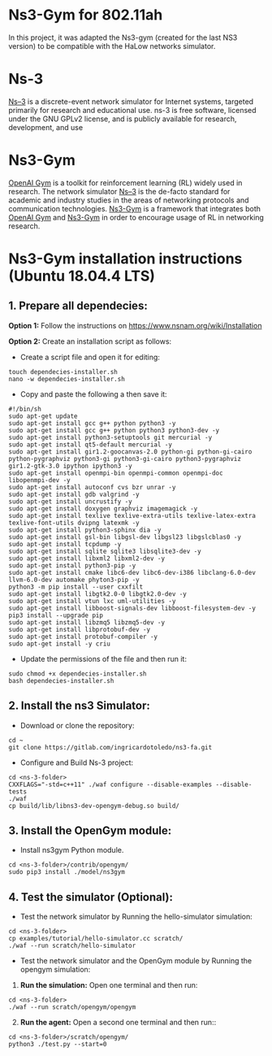 # Ns3-Gym for 802.11ah
In this project, it was adapted the Ns3-gym (created for the last NS3 version) to be compatible with the HaLow networks simulator.  

# Ns-3
[Ns–3](https://www.nsnam.org/) is a discrete-event network simulator for Internet systems, targeted primarily for research and educational use. ns-3 is free software, licensed under the GNU GPLv2 license, and is publicly available for research, development, and use
# Ns3-Gym
[OpenAI Gym](https://gym.openai.com/) is a toolkit for reinforcement learning (RL) widely used in research. The network simulator [Ns–3](https://www.nsnam.org/) is the de-facto standard for academic and industry studies in the areas of networking protocols and communication technologies. [Ns3-Gym](https://apps.nsnam.org/app/ns3-gym/) is a framework that integrates both [OpenAI Gym](https://gym.openai.com/) and [Ns3-Gym](https://apps.nsnam.org/app/ns3-gym/) in order to encourage usage of RL in networking research.

# Ns3-Gym installation instructions (Ubuntu 18.04.4 LTS)
## 1. Prepare all dependecies:

**Option 1:** Follow the instructions on https://www.nsnam.org/wiki/Installation 

**Option 2:** Create an installation script as follows:
* Create a script file and open it for editing:
```
touch dependecies-installer.sh
nano -w dependecies-installer.sh
```
* Copy and paste the following a then save it:
```
#!/bin/sh
sudo apt-get update
sudo apt-get install gcc g++ python python3 -y
sudo apt-get install gcc g++ python python3 python3-dev -y
sudo apt-get install python3-setuptools git mercurial -y
sudo apt-get install qt5-default mercurial -y
sudo apt-get install gir1.2-goocanvas-2.0 python-gi python-gi-cairo python-pygraphviz python3-gi python3-gi-cairo python3-pygraphviz gir1.2-gtk-3.0 ipython ipython3 -y
sudo apt-get install openmpi-bin openmpi-common openmpi-doc libopenmpi-dev -y
sudo apt-get install autoconf cvs bzr unrar -y
sudo apt-get install gdb valgrind -y
sudo apt-get install uncrustify -y
sudo apt-get install doxygen graphviz imagemagick -y
sudo apt-get install texlive texlive-extra-utils texlive-latex-extra texlive-font-utils dvipng latexmk -y
sudo apt-get install python3-sphinx dia -y
sudo apt-get install gsl-bin libgsl-dev libgsl23 libgslcblas0 -y
sudo apt-get install tcpdump -y
sudo apt-get install sqlite sqlite3 libsqlite3-dev -y
sudo apt-get install libxml2 libxml2-dev -y
sudo apt-get install python3-pip -y
sudo apt-get install cmake libc6-dev libc6-dev-i386 libclang-6.0-dev llvm-6.0-dev automake phyton3-pip -y
python3 -m pip install --user cxxfilt
sudo apt-get install libgtk2.0-0 libgtk2.0-dev -y
sudo apt-get install vtun lxc uml-utilities -y
sudo apt-get install libboost-signals-dev libboost-filesystem-dev -y
pip3 install --upgrade pip
sudo apt-get install libzmq5 libzmq5-dev -y
sudo apt-get install libprotobuf-dev -y
sudo apt-get install protobuf-compiler -y
sudo apt-get install -y criu
```
* Update the permissions of the file and then run it:
```
sudo chmod +x dependecies-installer.sh
bash dependecies-installer.sh
```
## 2. Install the ns3 Simulator:
* Download or clone the repository:
```
cd ~
git clone https://gitlab.com/ingricardotoledo/ns3-fa.git
```
* Configure and Build Ns-3 project:
```
cd <ns-3-folder>
CXXFLAGS="-std=c++11" ./waf configure --disable-examples --disable-tests
./waf
cp build/lib/libns3-dev-opengym-debug.so build/
```
## 3. Install the OpenGym module:
* Install ns3gym Python module.
```
cd <ns-3-folder>/contrib/opengym/
sudo pip3 install ./model/ns3gym
```
## 4. Test the simulator (Optional):

* Test the network simulator by  Running the hello-simulator simulation:
```
cd <ns-3-folder>
cp examples/tutorial/hello-simulator.cc scratch/
./waf --run scratch/hello-simulator
```
* Test the network simulator and the OpenGym module by  Running the opengym simulation:
1. **Run the simulation:** Open one terminal and then run:
```
cd <ns-3-folder>
./waf --run scratch/opengym/opengym
```
2. **Run the agent:** Open a second one terminal and then run::
```
cd <ns-3-folder>/scratch/opengym/
python3 ./test.py --start=0
```
